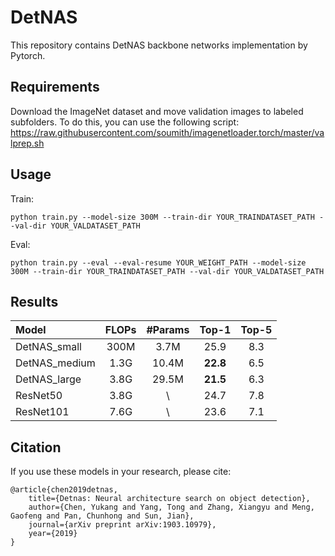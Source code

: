 # DetNAS

This repository contains DetNAS backbone networks implementation by Pytorch.

## Requirements
Download the ImageNet dataset and move validation images to labeled subfolders. To do this, you can use the following script:
https://raw.githubusercontent.com/soumith/imagenetloader.torch/master/valprep.sh

## Usage
Train:
```shell
python train.py --model-size 300M --train-dir YOUR_TRAINDATASET_PATH --val-dir YOUR_VALDATASET_PATH
```
Eval:
```shell
python train.py --eval --eval-resume YOUR_WEIGHT_PATH --model-size 300M --train-dir YOUR_TRAINDATASET_PATH --val-dir YOUR_VALDATASET_PATH
```



## Results

| Model                  | FLOPs | #Params   | Top-1 | Top-5 |
| :--------------------- | :---: | :------:  | :---: | :---: |
|DetNAS_small	| 300M	| 3.7M	 |  25.9 	|     8.3  |
|DetNAS_medium	| 1.3G	| 10.4M	 |  **22.8** 	|     6.5  |
|DetNAS_large	| 3.8G	| 29.5M	 |  **21.5** 	|     6.3  |
|ResNet50 | 3.8G	| \ |  24.7 	|     7.8  |
|ResNet101 | 7.6G	| \ |  23.6 	|     7.1  |

## Citation
If you use these models in your research, please cite:


    @article{chen2019detnas,
        title={Detnas: Neural architecture search on object detection},
        author={Chen, Yukang and Yang, Tong and Zhang, Xiangyu and Meng, Gaofeng and Pan, Chunhong and Sun, Jian},
        journal={arXiv preprint arXiv:1903.10979},
        year={2019}
    }
